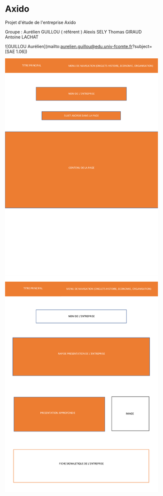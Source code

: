 # Axido
Projet d'étude de l'entreprise Axido


Groupe : 
Aurélien GUILLOU ( référent )
Alexis SELY
Thomas GIRAUD
Antoine LACHAT

![GUILLOU Aurélien](mailto:aurelien.guillou@edu.univ-fcomte.fr?subject=[SAE 1.06]) 

![écran de zoning](doc/ecran_zoning.PNG)
![écran prototype](doc/ecran_prototype.PNG)
